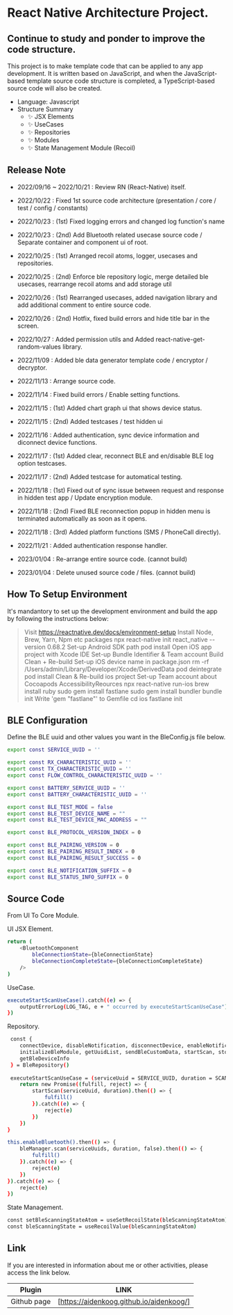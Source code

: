 # React Native Architecture Project.
## Continue to study and ponder to improve the code structure.


This project is to make template code that can be applied to any app development.
It is written based on JavaScript, and when the JavaScript-based template source code structure is completed, a TypeScript-based source code will also be created.

- Language: Javascript
- Structure Summary
    - ✨ JSX Elements
    - ✨ UseCases
    - ✨ Repositories
    - ✨ Modules
    - ✨ State Management Module (Recoil)

## Release Note

- 2022/09/16 ~ 2022/10/21 : Review RN (React-Native) itself.

- 2022/10/22 : Fixed 1st source code architecture (presentation / core / test / config / constants)
- 2022/10/23 : (1st) Fixed logging errors and changed log function's name
- 2022/10/23 : (2nd) Add Bluetooth related usecase source code / Separate container and component ui of root.
- 2022/10/25 : (1st) Arranged recoil atoms, logger, usecases and repositories.
- 2022/10/25 : (2nd) Enforce ble repository logic, merge detailed ble usecases, rearrange recoil atoms and add storage util
- 2022/10/26 : (1st) Rearranged usecases, added navigation library and add additional comment to entire source code.
- 2022/10/26 : (2nd) Hotfix, fixed build errors and hide title bar in the screen.
- 2022/10/27 : Added permission utils and Added react-native-get-random-values library.
- 2022/11/09 : Added ble data generator template code / encryptor / decryptor.
- 2022/11/13 : Arrange source code.
- 2022/11/14 : Fixed build errors / Enable setting functions.
- 2022/11/15 : (1st) Added chart graph ui that shows device status.
- 2022/11/15 : (2nd) Added testcases / test hidden ui
- 2022/11/16 : Added authentication, sync device information and diconnect device functions.
- 2022/11/17 : (1st) Added clear, reconnect BLE and en/disable BLE log option testcases.
- 2022/11/17 : (2nd) Added testcase for automatical testing.
- 2022/11/18 : (1st) Fixed out of sync issue between request and response in hidden test app / Update encryption module.
- 2022/11/18 : (2nd) Fixed BLE reconnection popup in hidden menu is terminated automatically as soon as it opens.
- 2022/11/18 : (3rd) Added platform functions (SMS / PhoneCall directly).
- 2022/11/21 : Added authentication response handler.
- 2023/01/04 : Re-arrange entire source code. (cannot build)
- 2023/01/04 : Delete unused source code / files. (cannot build)


## How To Setup Environment

It's mandantory to set up the development environment and build the app by following the instructions below:

> Visit https://reactnative.dev/docs/environment-setup
> Install Node, Brew, Yarn, Npm etc packages
> npx react-native init react_native --version 0.68.2
> Set-up Android SDK path
> pod install
> Open iOS app project with Xcode IDE
> Set-up Bundle Identifier & Team account
> Build Clean + Re-build
> Set-up iOS device name in package.json
> rm -rf /Users/admin/Library/Developer/Xcode/DerivedData
> pod deintegrate
> pod install
> Clean & Re-build ios project
> Set-up Team account about Cocoapods AccessibilityReources
> npx react-native run-ios
> brew install ruby
> sudo gem install fastlane
> sudo gem install bundler
> bundle init
> Write 'gem "fastlane"' to Gemfile
> cd ios
> fastlane init

## BLE Configuration

Define the BLE uuid and other values you want in the BleConfig.js file below.

```sh
export const SERVICE_UUID = ''

export const RX_CHARACTERISTIC_UUID = ''
export const TX_CHARACTERISTIC_UUID = ''
export const FLOW_CONTROL_CHARACTERISTIC_UUID = ''

export const BATTERY_SERVICE_UUID = ''
export const BATTERY_CHARACTERISTIC_UUID = ''

export const BLE_TEST_MODE = false
export const BLE_TEST_DEVICE_NAME = ""
export const BLE_TEST_DEVICE_MAC_ADDRESS = ""

export const BLE_PROTOCOL_VERSION_INDEX = 0

export const BLE_PAIRING_VERSION = 0
export const BLE_PAIRING_RESULT_INDEX = 0
export const BLE_PAIRING_RESULT_SUCCESS = 0

export const BLE_NOTIFICATION_SUFFIX = 0
export const BLE_STATUS_INFO_SUFFIX = 0
```

## Source Code

From UI To Core Module.

UI JSX Element.

```sh
return (
    <BluetoothComponent
        bleConnectionState={bleConnectionState}
        bleConnectionCompleteState={bleConnectionCompleteState}
    />
)
```

UseCase.

```sh
executeStartScanUseCase().catch((e) => {
    outputErrorLog(LOG_TAG, e + " occurred by executeStartScanUseCase")
})
```

Repository.

```sh
 const {
    connectDevice, disableNotification, disconnectDevice, enableNotification,
    initializeBleModule, getUuidList, sendBleCustomData, startScan, stopScan,
    getBleDeviceInfo
 } = BleRepository()
 
 executeStartScanUseCase = (serviceUuid = SERVICE_UUID, duration = SCAN_DURATION) => {
    return new Promise((fulfill, reject) => {
        startScan(serviceUuid, duration).then(() => {
            fulfill()
        }).catch((e) => {
            reject(e)
        })
    })
}

this.enableBluetooth().then(() => {
    bleManager.scan(serviceUuids, duration, false).then(() => {
        fulfill()
    }).catch((e) => {
        reject(e)
    })
}).catch((e) => {
    reject(e)
})
```

State Management.

```sh
const setBleScanningStateAtom = useSetRecoilState(bleScanningStateAtom)
const bleScanningState = useRecoilValue(bleScanningStateAtom)
```

## Link

If you are interested in information about me or other activities, please access the link below.

| Plugin | LINK |
| ------ | ------ |
| Github page | [https://aidenkoog.github.io/aidenkoog/] |
